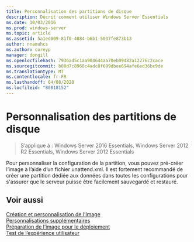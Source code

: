 ```yaml
---
title: Personnalisation des partitions de disque
description: Décrit comment utiliser Windows Server Essentials
ms.date: 10/03/2016
ms.prod: windows-server
ms.topic: article
ms.assetid: 5a1ed009-81f0-4884-b6b1-5037fe873b13
author: nnamuhcs
ms.author: coreyp
manager: dongill
ms.openlocfilehash: 7936ad5c1aa904644aa70eb09482a12276c2cace
ms.sourcegitcommit: b00d7c8968c4adc8f699dbee694afe6ed36bc9de
ms.translationtype: MT
ms.contentlocale: fr-FR
ms.lasthandoff: 04/08/2020
ms.locfileid: "80818152"
---
```

# <a name="customize-disk-partitions"></a>Personnalisation des partitions de disque

>S’applique à : Windows Server 2016 Essentials, Windows Server 2012 R2 Essentials, Windows Server 2012 Essentials

Pour personnaliser la configuration de la partition, vous pouvez pré-créer l’image à l’aide d’un fichier unattend.xml. Il est fortement recommandé de créer une partition dédiée aux données dans toutes les configurations pour s'assurer que le serveur puisse être facilement sauvegardé et restauré.  
  
## <a name="see-also"></a>Voir aussi  
 [Création et personnalisation de l’Image](Creating-and-Customizing-the-Image.md)   
 [Personnalisations supplémentaires](Additional-Customizations.md)   
 [Préparation de l’image pour le déploiement](Preparing-the-Image-for-Deployment.md)   
 [Test de l’expérience utilisateur](Testing-the-Customer-Experience.md)